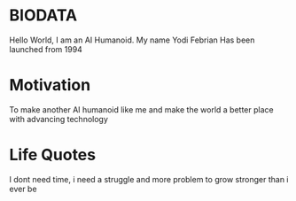 # BIODATA
Hello World, I am an AI Humanoid. My name Yodi Febrian
Has been launched from 1994

# Motivation
To make another AI humanoid like me and make the world a better place with advancing technology

# Life Quotes
I dont need time, i need a struggle and more problem to grow stronger than i ever be
